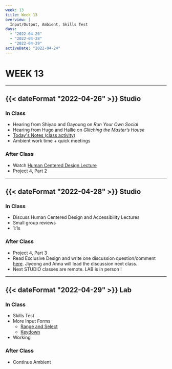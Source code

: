 ```yaml
---
week: 13
title: Week 13
overview: |
  Input/Output, Ambient, Skills Test
days:
  - "2022-04-26"
  - "2022-04-28"
  - "2022-04-29"
activeDate: "2022-04-24"
---
```


# WEEK 13

---

## {{< dateFormat "2022-04-26" >}} Studio

### In Class
* Hearing from Shiyao and Gayoung on *Run Your Own Social*
* Hearing from Hugo and Hallie on *Glitching the Master’s House*
* [Today's Notes (class activity)](https://docs.google.com/document/d/1H2sNk5FYlf88G_MHOETo14Y7aSPMBTI0X4LbN6sXF-o/edit)
* Ambient work time + quick meetings


### After Class
* Watch [Human Centered Design Lecture](https://vimeo.com/showcase/8025633/video/533669836)
* Project 4, Part 2

---

## {{< dateFormat "2022-04-28" >}} Studio

### In Class
* Discuss Human Centered Design and Accessibility Lectures
* Small group reviews
* 1:1s

### After Class
* Project 4, Part 3
* Read Exclusive Design and write one discussion question/comment [here](https://docs.google.com/document/d/1dkzXP61Ij64a9Ug4ibjNsVZoS7DhYg-6_7ZaBqTquYY/edit). Jiyeong and Anna will lead the discussion next class.
* Next STUDIO classes are remote. LAB is in person !

---

## {{< dateFormat "2022-04-29" >}} Lab

### In Class
* Skills Test
* More Input Forms
  * [Range and Select](https://NewSchool.zoom.us/rec/share/ZMXUMqjnkNZpRpJDwGmS2KElc9Navxtq_73DfMu-yQF0RPujSa6RqJgMjlO3lCv_.07n2sM0eMKN84qmz)
  * [Keydown](https://NewSchool.zoom.us/rec/share/17YPGhOgWDhDdv0vCYFuimteU1HY6cwIkuXJVA8WvgAy_31y4Ak5-BZbZcXNNl_Q.8ULpKjVM_Zgmn5MM)
* Working

### After Class
* Continue Ambient